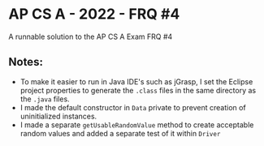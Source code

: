 # AP CS A - 2022 - FRQ #4
A runnable solution to the AP CS A Exam FRQ #4
## Notes:
* To make it easier to run in Java IDE's such as jGrasp, I set the Eclipse project properties to generate the `.class` files in the same directory as the `.java` files.
* I made the default constructor in `Data` private to prevent creation of uninitialized instances.
* I made a separate `getUsableRandomValue` method to create acceptable random values and added a separate test of it within `Driver`